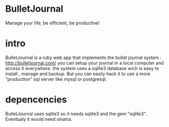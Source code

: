 # BulletJournal
Manage your life, be efficient, be productive! 
# intro
BulletJournal is a ruby web app that implements the bullet journal system : http://bulletjournal.com/
you can setup your journal in a local computer and access it everywhere.
the system uses a sqlite3 database wich is easy to install , manage and backup. But you can easily hack it to use a more "production" sql server like mysql or postgresql.
# depencencies
BulletJournal uses sqlite3 so it needs sqlite3 and the gem "sqlite3". Eventualy it would need sinatra.

